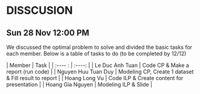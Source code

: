 # DISSCUSION
## Sun 28 Nov 12:00 PM
We discussed the optimal problem to solve and divided the basic tasks for each member. Below is a table of tasks to do (to be completed by 12/12)

| Member                       | Task                                                             |
| :---- :                      |    :----:                                                        |
| Le Duc Anh Tuan              | Code CP & Make a report (run code)                               |
| Nguyen Huu Tuan Duy          | Modeling CP, Create 1 dataset & Fill result to report            |
| Hoang Long Vu                | Code ILP & Create content for presentation                       |
| Hoang Gia Nguyen             | Modeling ILP & Slide                                             |
